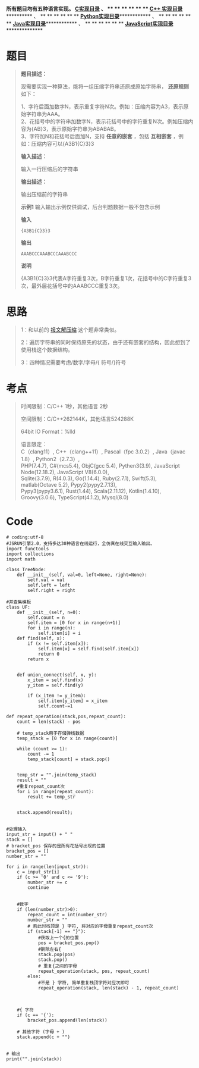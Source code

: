 **所有题目均有五种语言实现。
**[C实现目录](https://renjie.blog.csdn.net/article/details/129190260 "C实现目录")** 、
** ** ** ** ** ** **[C++
实现目录](https://blog.csdn.net/misayaaaaa/category_12036814.html "C++
实现目录")************** 、 ** ** ** ** ** **
**[Python实现目录](https://blog.csdn.net/misayaaaaa/category_12111005.html
"Python实现目录")************** 、 ** ** ** ** ** **
**[Java实现目录](https://blog.csdn.net/misayaaaaa/category_12111006.html
"Java实现目录")************** 、 ** ** ** ** ** **
**[JavaScript实现目录](https://blog.csdn.net/misayaaaaa/category_12199270.html
"JavaScript实现目录")****************

# 题目

> **题目描述：**
>
> 现需要实现一种算法，能将一组压缩字符串还原成原始字符串， **还原规则** 如下：
>
> 1、字符后面加数字N，表示重复字符N次。例如：压缩内容为A3，表示原始字符串为AAA。  
>  2、花括号中的字符串加数字N，表示花括号中的字符重复N次。例如压缩内容为{AB}3，表示原始字符串为ABABAB。  
>  3、字符加N和花括号后面加N，支持 **任意的嵌套** ，包括 **互相嵌套** ，例如：压缩内容可以{A3B1{C}3}3
>
> **输入描述：**
>
> 输入一行压缩后的字符串
>
> **输出描述：**
>
> 输出压缩前的字符串
>
> **示例1** 输入输出示例仅供调试，后台判题数据一般不包含示例
>
> **输入**
>
> `{A3B1{C}3}3`
>
> **输出**
>
> `AAABCCCAAABCCCAAABCCC`
>
> **说明**
>
> {A3B1{C}3}3代表A字符重复3次，B字符重复1次，花括号中的C字符重复3次，最外层花括号中的AAABCCC重复3次。

# 思路

> 1：和以前的 [报文解压缩](https://renjie.blog.csdn.net/article/details/128085502
> "报文解压缩") 这个题非常类似。
>
> 2：遍历字符串的同时保持原先的状态，由于还有嵌套的结构，因此想到了使用栈这个数据结构。
>
> 3：四种情况需要考虑/数字/字母/{ 符号/}符号

# 考点

> 时间限制：C/C++ 1秒，其他语言 2秒
>
> 空间限制：C/C++262144K，其他语言524288K
>
> 64bit IO Format：%lld
>
> 语言限定：  
>  C（clang11）, C++（clang++11）, Pascal（fpc 3.0.2）, Java（javac 1.8）,
> Python2（2.7.3）,  
>  PHP(7.4.7), C#(mcs5.4), ObjC(gcc 5.4), Pythen3(3.9), JavaScript
> Node(12.18.2), JavaScript V8(6.0.0),  
>  Sqlite(3.7.9), R(4.0.3), Go(1.14.4), Ruby(2.7.1), Swift(5.3), matlab(Octave
> 5.2), Pypy2(pypy2.7.13),  
>  Pypy3(pypy3.6.1), Rust(1.44), Scala(2.11.12), Kotlin(1.4.10),
> Groovy(3.0.6), TypeScript(4.1.2), Mysql(8.0)

# Code

    
    
    # coding:utf-8
    #JSRUN引擎2.0，支持多达30种语言在线运行，全仿真在线交互输入输出。 
    import functools
    import collections
    import math
    
    class TreeNode:
        def __init__(self, val=0, left=None, right=None):
            self.val = val
            self.left = left
            self.right = right
    
    #并查集模板
    class UF:
        def __init__(self, n=0):
            self.count = n
            self.item = [0 for x in range(n+1)]
            for i in range(n):
                self.item[i] = i
        def find(self, x):
            if (x != self.item[x]):
                self.item[x] = self.find(self.item[x])
                return 0
            return x
        
     
        def union_connect(self, x, y):
            x_item = self.find(x)
            y_item = self.find(y)
        
            if (x_item != y_item):
                self.item[y_item] = x_item
                self.count-=1
    
    def repeat_operation(stack,pos,repeat_count):
        count = len(stack) - pos
    
        # temp_stack用于存储弹栈数据
        temp_stack = [0 for x in range(count)]
    
        while (count >= 1):
            count -= 1
            temp_stack[count] = stack.pop()
        
        
        temp_str = "".join(temp_stack)
        result = ""
        #重复repeat_count次
        for i in range(repeat_count):
            result += temp_str
        
    
        stack.append(result);
        
     
    #处理输入
    input_str = input() + " "
    stack = []
    # bracket_pos 保存的是所有花括号出现的位置
    bracket_pos = []
    number_str = ""
    
    for i in range(len(input_str)):
        c = input_str[i]
        if (c >= '0' and c <= '9'): 
            number_str += c
            continue
        
        
        #数字
        if (len(number_str)>0): 
            repeat_count = int(number_str) 
            number_str = ""
            # 若此时栈顶是 } 字符, 将对应的字母重复repeat_count次
            if (stack[-1] == "}"): 
                #获取上一个{的位置
                pos = bracket_pos.pop()
                #删除左右{
                stack.pop(pos) 
                stack.pop()
                # 重复{之间的字母
                repeat_operation(stack, pos, repeat_count) 
            else: 
                #不是 } 字符, 简单重复栈顶字符对应次即可
                repeat_operation(stack, len(stack) - 1, repeat_count)
               
            
    
        #{ 字符
        if (c == '{'):
            bracket_pos.append(len(stack))
    
        # 其他字符 (字母 + )
        stack.append(c + "")
    
    
    # 输出
    print("".join(stack)) 


